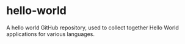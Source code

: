 # hello-world
A hello world GitHub repository, used to collect together Hello World applications for various languages.
